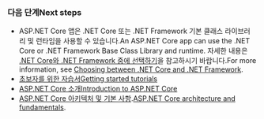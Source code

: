 ### <a name="next-steps"></a><span data-ttu-id="e82f4-101">다음 단계</span><span class="sxs-lookup"><span data-stu-id="e82f4-101">Next steps</span></span>

* <span data-ttu-id="e82f4-102">ASP.NET Core 앱은 .NET Core 또는 .NET Framework 기본 클래스 라이브러리 및 런타임을 사용할 수 있습니다.</span><span class="sxs-lookup"><span data-stu-id="e82f4-102">An ASP.NET Core app can use the .NET Core or .NET Framework Base Class Library and runtime.</span></span> <span data-ttu-id="e82f4-103">자세한 내용은 [.NET Core와 .NET Framework  중에 선택하기](/dotnet/articles/standard/choosing-core-framework-server)을 참고하시기 바랍니다.</span><span class="sxs-lookup"><span data-stu-id="e82f4-103">For more information, see [Choosing between .NET Core and .NET Framework](/dotnet/articles/standard/choosing-core-framework-server).</span></span>
* [<span data-ttu-id="e82f4-104">초보자를 위한 자습서</span><span class="sxs-lookup"><span data-stu-id="e82f4-104">Getting started tutorials</span></span>](xref:tutorials/index)
* [<span data-ttu-id="e82f4-105">ASP.NET Core 소개</span><span class="sxs-lookup"><span data-stu-id="e82f4-105">Introduction to ASP.NET Core</span></span>](xref:index) 
* <span data-ttu-id="e82f4-106">[ASP.NET Core 아키텍처 및 기본 사항](xref:fundamentals/index).</span><span class="sxs-lookup"><span data-stu-id="e82f4-106">[ASP.NET Core architecture and fundamentals](xref:fundamentals/index).</span></span>